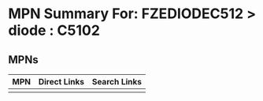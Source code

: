 



# MPN Summary For: FZEDIODEC512 > diode : C5102

## MPNs
  

|MPN|Direct Links|Search Links|
| :--- | :--- | :--- |
||||

